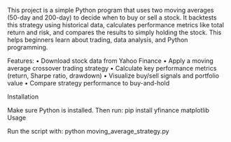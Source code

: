 This project is a simple Python program that uses two moving averages (50-day and 200-day) to decide when to buy or sell a stock. It backtests this strategy using historical data, calculates performance metrics like total return and risk, and compares the results to simply holding the stock. This helps beginners learn about trading, data analysis, and Python programming.

Features:
	•	Download stock data from Yahoo Finance
	•	Apply a moving average crossover trading strategy
	•	Calculate key performance metrics (return, Sharpe ratio, drawdown)
	•	Visualize buy/sell signals and portfolio value
	•	Compare strategy performance to buy-and-hold

Installation

Make sure Python is installed. Then run:
pip install yfinance matplotlib 
Usage

Run the script with:
python moving_average_strategy.py
